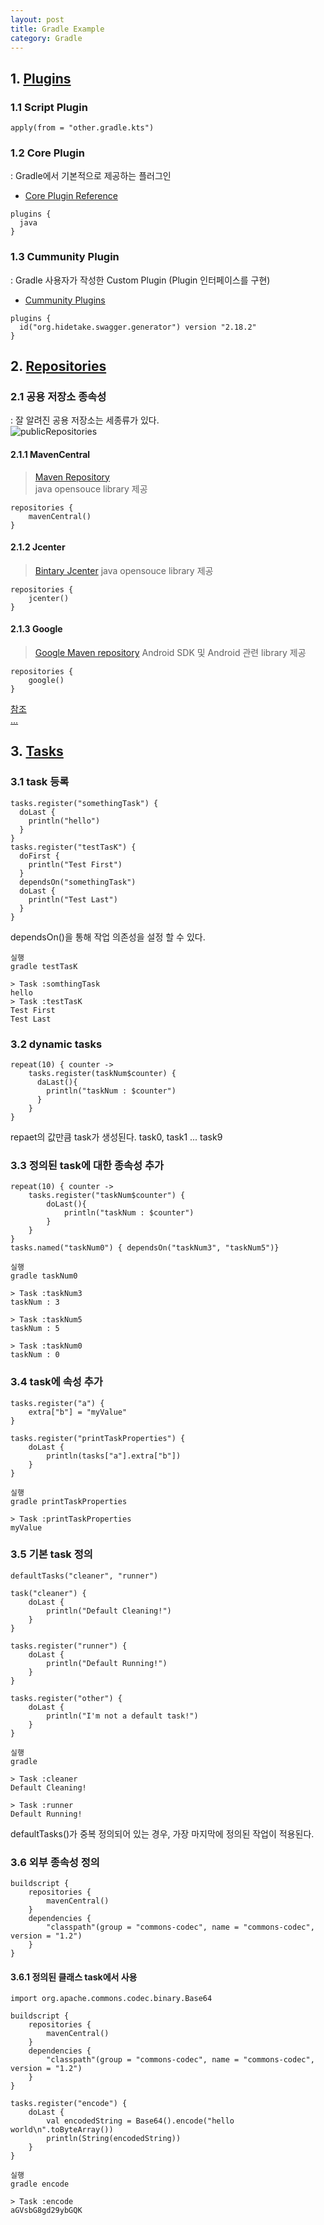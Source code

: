 ```yaml
---
layout: post
title: Gradle Example
category: Gradle
---
```

<!-- 이 예제는 Kotlin으로 작성되었음.   -->
## 1. [Plugins](https://docs.gradle.org/current/userguide/plugins.html)
### 1.1 Script Plugin
```
apply(from = "other.gradle.kts")
```

### 1.2 Core Plugin
: Gradle에서 기본적으로 제공하는 플러그인
 - [Core Plugin Reference](https://docs.gradle.org/current/userguide/plugin_reference.html)
```
plugins {
  java
}
```

### 1.3 Cummunity Plugin
: Gradle 사용자가 작성한 Custom Plugin (Plugin<T> 인터페이스를 구현)
 - [Cummunity Plugins](https://plugins.gradle.org/)
```
plugins {
  id("org.hidetake.swagger.generator") version "2.18.2"
}
```

## 2. [Repositories](https://docs.gradle.org/current/userguide/declaring_repositories.html)
### 2.1 공용 저장소 종속성
: 잘 알려진 공용 저장소는 세종류가 있다.  
![publicRepositories](https://sky25o5.github.io/image/publicRepositories.png)

#### 2.1.1 MavenCentral
>[Maven Repository](https://mvnrepository.com/)  
java opensouce library 제공
```
repositories {
    mavenCentral()
}
```  

#### 2.1.2 Jcenter
>[Bintary Jcenter](https://bintray.com/bintray/jcenter)
java opensouce library 제공
```
repositories {
    jcenter()
}
```  

#### 2.1.3 Google
>[Google Maven repository](https://maven.google.com/web/index.html)
Android SDK 및 Android 관련 library 제공
```
repositories {
    google()
}
```  

[참조](https://docs.gradle.org/current/userguide/declaring_repositories.html)   
[...](https://docs.gradle.org/current/userguide/dependency_management_for_java_projects.html)

## 3. [Tasks](https://docs.gradle.org/current/userguide/tutorial_using_tasks.html)
### 3.1 task 등록
```
tasks.register("somethingTask") {
  doLast {
    println("hello")
  }
}
tasks.register("testTasK") {
  doFirst {
    println("Test First")
  }
  dependsOn("somethingTask")
  doLast {
    println("Test Last")    
  }
}
```
dependsOn()을 통해 작업 의존성을 설정 할 수 있다.  
```
실행
gradle testTasK

> Task :somthingTask  
hello  
> Task :testTasK  
Test First  
Test Last
```

### 3.2 dynamic tasks
```
repeat(10) { counter ->
    tasks.register(taskNum$counter) {
      daLast(){
        println("taskNum : $counter")
      }
    }
}
```
repaet의 값만큼 task가 생성된다. task0, task1 ... task9  

### 3.3 정의된 task에 대한 종속성 추가
```
repeat(10) { counter ->
    tasks.register("taskNum$counter") {
        doLast(){
            println("taskNum : $counter")
        }
    }
}
tasks.named("taskNum0") { dependsOn("taskNum3", "taskNum5")}
```
```
실행
gradle taskNum0

> Task :taskNum3
taskNum : 3

> Task :taskNum5
taskNum : 5

> Task :taskNum0
taskNum : 0
```

### 3.4 task에 속성 추가
```
tasks.register("a") {
    extra["b"] = "myValue"
}

tasks.register("printTaskProperties") {
    doLast {
        println(tasks["a"].extra["b"])
    }
}
```
```
실행
gradle printTaskProperties

> Task :printTaskProperties
myValue
```

### 3.5 기본 task 정의
```
defaultTasks("cleaner", "runner")

task("cleaner") {
    doLast {
        println("Default Cleaning!")
    }
}

tasks.register("runner") {
    doLast {
        println("Default Running!")
    }
}

tasks.register("other") {
    doLast {
        println("I'm not a default task!")
    }
}
```
```
실행
gradle

> Task :cleaner
Default Cleaning!

> Task :runner
Default Running!
```
defaultTasks()가 중복 정의되어 있는 경우, 가장 마지막에 정의된 작업이 적용된다.

### 3.6 외부 종속성 정의
```
buildscript {
    repositories {
        mavenCentral()
    }
    dependencies {
        "classpath"(group = "commons-codec", name = "commons-codec", version = "1.2")
    }
}
```
#### 3.6.1 정의된 클래스 task에서 사용
```
import org.apache.commons.codec.binary.Base64

buildscript {
    repositories {
        mavenCentral()
    }
    dependencies {
        "classpath"(group = "commons-codec", name = "commons-codec", version = "1.2")
    }
}

tasks.register("encode") {
    doLast {
        val encodedString = Base64().encode("hello world\n".toByteArray())
        println(String(encodedString))
    }
}
```
```
실행
gradle encode

> Task :encode
aGVsbG8gd29ybGQK
```

